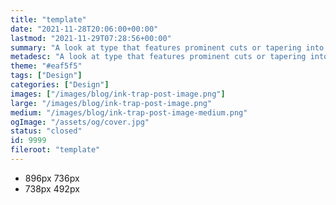 ```yaml
---
title: "template"
date: "2021-11-28T20:06:00+00:00"
lastmod: "2021-11-29T07:28:56+00:00"
summary: "A look at type that features prominent cuts or tapering into the type and a variety of recommendations you can use in your designs."
metadesc: "A look at type that features prominent cuts or tapering into the type and a variety of recommendations you can use in your designs."
theme: "#eaf5f5"
tags: ["Design"]
categories: ["Design"]
images: ["/images/blog/ink-trap-post-image.png"]
large: "/images/blog/ink-trap-post-image.png"
medium: "/images/blog/ink-trap-post-image-medium.png"
ogImage: "/assets/og/cover.jpg"
status: "closed"
id: 9999
fileroot: "template"
---
```


- 896px 736px
- 738px 492px
